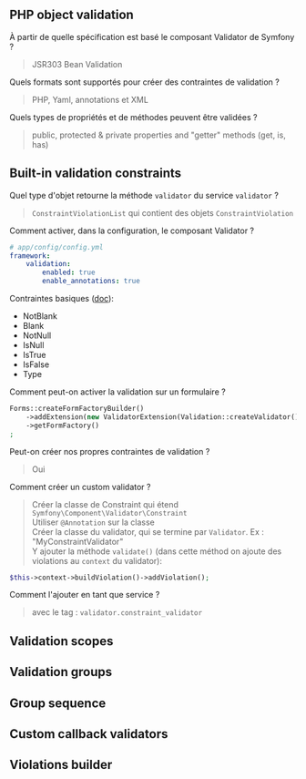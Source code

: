 ## PHP object validation
À partir de quelle spécification est basé le composant Validator de Symfony ?
> JSR303 Bean Validation

Quels formats sont supportés pour créer des contraintes de validation ?
> PHP, Yaml, annotations et XML

Quels types de propriétés et de méthodes peuvent être validées ?
> public, protected & private properties and "getter" methods (get, is, has)

## Built-in validation constraints
Quel type d'objet retourne la méthode `validator` du service `validator` ?
> `ConstraintViolationList` qui contient des objets `ConstraintViolation`

Comment activer, dans la configuration, le composant Validator ?
```yaml
# app/config/config.yml
framework:
    validation: 
        enabled: true
        enable_annotations: true
```

Contraintes basiques ([doc](https://symfony.com/doc/current/validation.html#supported-constraints)):
- NotBlank
- Blank
- NotNull
- IsNull
- IsTrue
- IsFalse
- Type

Comment peut-on activer la validation sur un formulaire ?
```php
Forms::createFormFactoryBuilder()
    ->addExtension(new ValidatorExtension(Validation::createValidator()))
    ->getFormFactory()
;
```

Peut-on créer nos propres contraintes de validation ?
> Oui

Comment créer un custom validator ?
> Créer la classe de Constraint qui étend `Symfony\Component\Validator\Constraint`  
> Utiliser `@Annotation` sur la classe  
> Créer la classe du validator, qui se termine par `Validator`. Ex : "MyConstraintValidator"  
> Y ajouter la méthode `validate()` (dans cette méthod on ajoute des violations au `context` du  validator): 
```php
$this->context->buildViolation()->addViolation();
```

Comment l'ajouter en tant que service ?
> avec le tag : `validator.constraint_validator`

## Validation scopes


## Validation groups


## Group sequence


## Custom callback validators


## Violations builder



